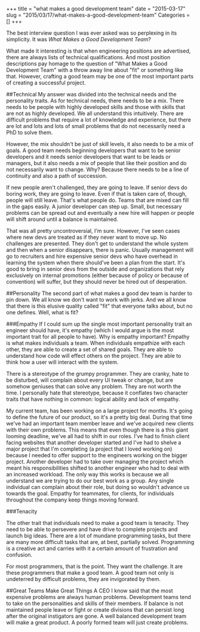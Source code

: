 +++
title = "what makes a good development team"
date = "2015-03-17"
slug = "2015/03/17/what-makes-a-good-development-team"
Categories = []
+++

The best interview question I was ever asked was so perplexing in its simplicity. It was _What Makes a Good Development Team_?

What made it interesting is that when engineering positions are advertised, there are always lists of technical qualifications. And most position descriptions pay homage to the question of "What Makes a Good Development Team" with a throw away line about "fit" or something like that. However, crafting a good team may be one of the most important parts of creating a successful project.

##Technical
My answer was divided into the technical needs and the personality traits. As for technical needs, there needs to be a mix. There needs to be people with highly developed skills and those with skills that are not as highly developed. We all understand this intuitively. There are difficult problems that require a lot of knowledge and experience, but there are lot and lots and lots of small problems that do not necessarily need a PhD to solve them.

However, the mix shouldn't be just of skill levels, it also needs to be a mix of goals. A good team needs beginning developers that want to be senior developers and it needs senior developers that want to be leads or managers, but it also needs a mix of people that like their position and do not necessarily want to change. Why? Because there needs to be a line of continuity and also a path of succession.

If new people aren't challenged, they are going to leave. If senior devs do boring work, they are going to leave. Even if that is taken care of, though, people will still leave. That's what people do. Teams that are mixed can fill in the gaps easily. A junior developer can step up. Small, but necessary problems can be spread out and eventually a new hire will happen or people will shift around until a balance is maintained.

That was all pretty uncontroversial, I'm sure. However, I've seen cases where new devs are treated as if they never want to move up. No challenges are presented. They don't get to understand the whole system and then when a senior disappears, there is panic. Usually management will go to recruiters and hire expensive senior devs who have overhead in learning the system when there should've been a plan from the start. It's good to bring in senior devs from the outside and organizations that rely exclusively on internal promotions (either because of policy or because of convention) will suffer, but they should never be hired out of desperation.

##Personality
The second part of what makes a good dev team is harder to pin down. We all know we don't want to work with jerks. And we all know that there is this elusive quality called "fit" that everyone talks about, but no one defines. Well, what is fit?

###Empathy
If I could sum up the single most important personality trait an engineer should have, it's empathy (which I would argue is the most important trait for all people to have). Why is empathy important? Empathy is what makes individuals a team. When individuals empathize with each other, they are able to create a set of shared goals. They are able to understand how code will effect others on the project. They are able to think how a user will interact with the system.

There is a stereotype of the grumpy programmer. They are cranky, hate to be disturbed, will complain about every UI tweak or change, but are somehow geniuses that can solve any problem. They are not worth the time. I personally hate that stereotype, because it conflates two character traits that have nothing in common: logical ability and lack of empathy.

My current team, has been working on a large project for months. It's going to define the future of our product, so it's a pretty big deal. During that time we've had an important team member leave and we've acquired new clients with their own problems. This means that even though there is a this giant looming deadline, we've all had to shift in our roles. I've had to finish client facing websites that another developer started and I've had to shelve a major project that I'm completing (a project that I loved working on) because I needed to offer support to the engineers working on the bigger project. Another developer had to take over managing the project which meant his responsibilities shifted to another engineer who had to deal with an increased workload. The only way this works is because we all understand we are trying to do our best work as a group. Any single individual can complain about their role, but doing so wouldn't advance us towards the goal. Empathy for teammates, for clients, for individuals throughout the company keep things moving forward.

###Tenacity

The other trait that individuals need to make a good team is tenacity. They need to be able to persevere and have drive to complete projects and launch big ideas. There are a lot of mundane programming tasks, but there are many more difficult tasks that are, at best, partially solved. Programming is a creative act and carries with it a certain amount of frustration and confusion.

For most programmers, that is the point. They want the challenge. It are these programmers that make a good team. A good team not only is undeterred by difficult problems, they are invigorated by them.

##Great Teams Make Great Things
A CEO I know said that the most expensive problems are always human problems. Development teams tend to take on the personalities and skills of their members. If balance is not maintained people leave or fight or create divisions that can persist long after the original instigators are gone. A well balanced development team will make a great product. A poorly formed team will just create problems.
